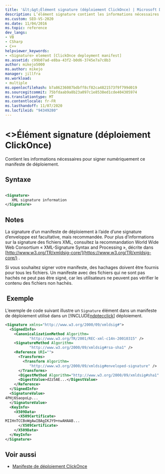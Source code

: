 ```yaml
---
title: '&lt;&gt;Élément signature (déploiement ClickOnce) | Microsoft Docs'
description: L’élément signature contient les informations nécessaires pour signer numériquement ce manifeste de déploiement. La signature d’un manifeste de déploiement est facultative, mais recommandée.
ms.custom: SEO-VS-2020
ms.date: 11/04/2016
ms.topic: reference
dev_langs:
- VB
- CSharp
- C++
helpviewer_keywords:
- <Signature> element [ClickOnce deployment manifest]
ms.assetid: c99b07ad-e8ba-43f2-b0d6-3745e7a7c8b3
author: mikejo5000
ms.author: mikejo
manager: jillfra
ms.workload:
- multiple
ms.openlocfilehash: b7a86236087bdbff8cf82ca4821573f9f799d019
ms.sourcegitcommit: 75bfdaab9a8b23a097c1e8538ed1cde404305974
ms.translationtype: MT
ms.contentlocale: fr-FR
ms.lasthandoff: 11/07/2020
ms.locfileid: "94349280"
---
```

# <a name="ltsignaturegt-element-clickonce-deployment"></a>&lt;&gt;Élément signature (déploiement ClickOnce)
Contient les informations nécessaires pour signer numériquement ce manifeste de déploiement.

## <a name="syntax"></a>Syntaxe

```xml

<Signature> 
   XML signature information 
</Signature>
```

## <a name="remarks"></a>Notes
 La signature d’un manifeste de déploiement à l’aide d’une signature d’enveloppe est facultative, mais recommandée. Pour plus d’informations sur la signature des fichiers XML, consultez la recommandation World Wide Web Consortium « XML-Signature Syntax and Processing », décrite dans [http://www.w3.org/TR/xmldsig-core/](https://www.w3.org/TR/xmldsig-core/) .

 Si vous souhaitez signer votre manifeste, des hachages doivent être fournis pour tous les fichiers. Un manifeste avec des fichiers qui ne sont pas hachés ne peut pas être signé, car les utilisateurs ne peuvent pas vérifier le contenu des fichiers non hachés.

## <a name="example"></a> Exemple
 L’exemple de code suivant illustre un `Signature` élément dans un manifeste de déploiement utilisé dans un [!INCLUDE[ndptecclick](../deployment/includes/ndptecclick_md.md)] déploiement.

```xml
<Signature xmlns="http://www.w3.org/2000/09/xmldsig#">
  <SignedInfo>
    <CanonicalizationMethod Algorithm=
           "http://www.w3.org/TR/2001/REC-xml-c14n-20010315" />
    <SignatureMethod Algorithm=
           "http://www.w3.org/2000/09/xmldsig#rsa-sha1" />
    <Reference URI="">
      <Transforms>
        <Transform Algorithm=
           "http://www.w3.org/2000/09/xmldsig#enveloped-signature" />
      </Transforms>
      <DigestMethod Algorithm="http://www.w3.org/2000/09/xmldsig#sha1" />
      <DigestValue>d2z5AE...</DigestValue>
    </Reference>
  </SignedInfo>
  <SignatureValue>
4PHj6SaopoLp...
  </SignatureValue>
  <KeyInfo>
    <X509Data>
      <X509Certificate>
MIIHnTCCBoWgAwIBAgIKJY9+nwAHAAB...
      </X509Certificate>
    </X509Data>
  </KeyInfo>
</Signature>
```

## <a name="see-also"></a>Voir aussi
- [Manifeste de déploiement ClickOnce](../deployment/clickonce-deployment-manifest.md)
